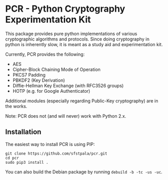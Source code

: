 # PCR - Python Cryptography Experimentation Kit

This package provides pure python implementations of various
cryptographic algorithms and protocols. Since doing cryptography
in python is inherently slow, it is meant as a study aid and
experimentation kit.

Currently, PCR provides the following:

 - AES
 - Cipher-Block Chaining Mode of Operation
 - PKCS7 Padding
 - PBKDF2 (Key Derivation)
 - Diffie-Hellman Key Exchange (with RFC3526 groups)
 - HOTP (e.g. for Google Authenticator)

Additional modules (especially regarding Public-Key cryptography)
are in the works.

Note: PCR does not (and will never) work with Python 2.x.

## Installation

The easiest way to install PCR is using PIP:

    git clone https://github.com/sfstpala/pcr.git
    cd pcr
    sudo pip3 install .

You can also build the Debian package by
running `debuild -b -tc -us -uc`.
